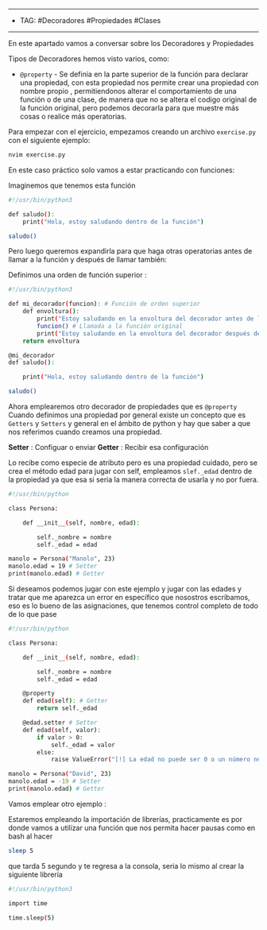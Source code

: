 
---
- TAG: #Decoradores #Propiedades #Clases 
----
En este apartado vamos a conversar sobre los Decoradores y Propiedades

Tipos de Decoradores hemos visto varios, como:
- `@property` - Se definía en la parte superior de la función para declarar una propiedad, con esta propiedad nos permite crear una propiedad con nombre propio , permitiendonos alterar el comportamiento de una función o de una clase, de manera que no se altera el codigo original de la función original, pero podemos decorarla para que muestre más cosas o realice más operatorias.

Para empezar con el ejercicio, empezamos creando un archivo `exercise.py` con el siguiente ejemplo:

```bash
nvim exercise.py
```

En este caso práctico solo vamos a estar practicando con funciones: 

Imaginemos que tenemos esta función 

```bash
#!/usr/bin/python3

def saludo():
	print("Hola, estoy saludando dentro de la función")

saludo()
```

Pero luego queremos expandirla para que haga otras operatorias antes de llamar a la función y después de llamar también:

Definimos una orden de función superior :

```bash
#!/usr/bin/python3

def mi_decorador(funcion): # Función de orden superior
	def envoltura():
		print("Estoy saludando en la envoltura del decorador antes de llamar a la función")
		funcion() # Llamada a la función original
		print("Estoy saludando en la envoltura del decorador después de llamar a la función")
	return envoltura

@mi_decorador
def saludo():

	print("Hola, estoy saludando dentro de la función")

saludo()
```

Ahora emplearemos otro decorador de propiedades que es `@property` 
Cuando definimos una propiedad por general existe un concepto que es `Getters` y `Setters` y general en el ámbito de python y hay que saber a que nos referimos cuando creamos una propiedad.

**Setter** : Configuar o enviar
**Getter** : Recibir esa configuración

Lo recibe como especie de atributo pero es una propiedad cuidado, pero se crea el método edad para jugar con self, empleamos `slef._edad` dentro de la propiedad ya que esa si seria la manera correcta de usarla y no por fuera.

```bash
#!/usr/bin/python

class Persona:

	def __init__(self, nombre, edad):

		self._nombre = nombre
		self._edad = edad

manolo = Persona("Manolo", 23)
manolo.edad = 19 # Setter
print(manolo.edad) # Getter
```

Si deseamos podemos jugar con este ejemplo y jugar con las edades y tratar que me aparezca un error en específico que nosostros escribamos, eso es lo bueno de las asignaciones, que tenemos control completo de todo de lo que pase 

```bash
#!/usr/bin/python

class Persona:

	def __init__(self, nombre, edad):

		self._nombre = nombre
		self._edad = edad

	@property
	def edad(self): # Getter
		return self._edad

	@edad.setter # Setter
	def edad(self, valor):
		if valor > 0:
			self._edad = valor
		else:
			raise ValueError("[!] La edad no puede ser 0 o un número negativo")

manolo = Persona("David", 23)
manolo.edad = -19 # Setter
print(manolo.edad) # Getter
```

Vamos emplear otro ejemplo :

Estaremos empleando la importación de librerías, practicamente es por donde vamos a utilizar una función que nos permita hacer pausas como en bash al hacer 

```bash
sleep 5 
```

que tarda 5 segundo y te regresa a la consola, seria lo mismo al crear la siguiente librería

```bash
#!/usr/bin/python3

import time

time.sleep(5)
```